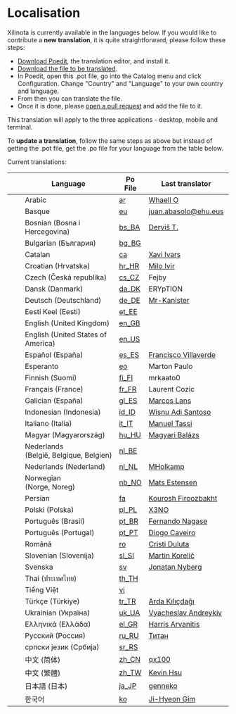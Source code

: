 # Localisation

Xilinota is currently available in the languages below. If you would like to contribute a **new translation**, it is quite straightforward, please follow these steps:

- [Download Poedit](https://poedit.net/), the translation editor, and install it.
- [Download the file to be translated](https://raw.githubusercontent.com/xilinjia/xilinota/main/packages/tools/locales/xilinota.pot).
- In Poedit, open this .pot file, go into the Catalog menu and click Configuration. Change "Country" and "Language" to your own country and language.
- From then you can translate the file.
- Once it is done, please [open a pull request](https://github.com/XilinJia/Xilinota/pulls) and add the file to it.

This translation will apply to the three applications - desktop, mobile and terminal.

To **update a translation**, follow the same steps as above but instead of getting the .pot file, get the .po file for your language from the table below.

Current translations:

<!-- LOCALE-TABLE-AUTO-GENERATED -->
&nbsp;  |  Language  |  Po File  |  Last translator  |  Percent done
---|---|---|---|---
<img src="https://xilinotaapp.org/images/flags/country-4x3/arableague.png" width="16px"/>  |  Arabic  |  [ar](https://github.com/XilinJia/Xilinota/blob/main/packages/tools/locales/ar.po)  |  [Whaell O](mailto:Whaell@protonmail.com)  |  84%
<img src="https://xilinotaapp.org/images/flags/es/basque_country.png" width="16px"/>  |  Basque  |  [eu](https://github.com/XilinJia/Xilinota/blob/main/packages/tools/locales/eu.po)  |  <juan.abasolo@ehu.eus>  |  21%
<img src="https://xilinotaapp.org/images/flags/country-4x3/ba.png" width="16px"/>  |  Bosnian (Bosna i Hercegovina)  |  [bs_BA](https://github.com/XilinJia/Xilinota/blob/main/packages/tools/locales/bs_BA.po)  |  [Derviš T.](mailto:dervis.t@pm.me)  |  54%
<img src="https://xilinotaapp.org/images/flags/country-4x3/bg.png" width="16px"/>  |  Bulgarian (България)  |  [bg_BG](https://github.com/XilinJia/Xilinota/blob/main/packages/tools/locales/bg_BG.po)  |    |  42%
<img src="https://xilinotaapp.org/images/flags/es/catalonia.png" width="16px"/>  |  Catalan  |  [ca](https://github.com/XilinJia/Xilinota/blob/main/packages/tools/locales/ca.po)  |  [Xavi Ivars](mailto:xavi.ivars@gmail.com)  |  92%
<img src="https://xilinotaapp.org/images/flags/country-4x3/hr.png" width="16px"/>  |  Croatian (Hrvatska)  |  [hr_HR](https://github.com/XilinJia/Xilinota/blob/main/packages/tools/locales/hr_HR.po)  |  [Milo Ivir](mailto:mail@milotype.de)  |  97%
<img src="https://xilinotaapp.org/images/flags/country-4x3/cz.png" width="16px"/>  |  Czech (Česká republika)  |  [cs_CZ](https://github.com/XilinJia/Xilinota/blob/main/packages/tools/locales/cs_CZ.po)  |  Fejby  |  94%
<img src="https://xilinotaapp.org/images/flags/country-4x3/dk.png" width="16px"/>  |  Dansk (Danmark)  |  [da_DK](https://github.com/XilinJia/Xilinota/blob/main/packages/tools/locales/da_DK.po)  |  ERYpTION  |  97%
<img src="https://xilinotaapp.org/images/flags/country-4x3/de.png" width="16px"/>  |  Deutsch (Deutschland)  |  [de_DE](https://github.com/XilinJia/Xilinota/blob/main/packages/tools/locales/de_DE.po)  |  [Mr-Kanister](mailto:viger_gtrc@simplelogin.com)  |  97%
<img src="https://xilinotaapp.org/images/flags/country-4x3/ee.png" width="16px"/>  |  Eesti Keel (Eesti)  |  [et_EE](https://github.com/XilinJia/Xilinota/blob/main/packages/tools/locales/et_EE.po)  |    |  42%
<img src="https://xilinotaapp.org/images/flags/country-4x3/gb.png" width="16px"/>  |  English (United Kingdom)  |  [en_GB](https://github.com/XilinJia/Xilinota/blob/main/packages/tools/locales/en_GB.po)  |    |  100%
<img src="https://xilinotaapp.org/images/flags/country-4x3/us.png" width="16px"/>  |  English (United States of America)  |  [en_US](https://github.com/XilinJia/Xilinota/blob/main/packages/tools/locales/en_US.po)  |    |  100%
<img src="https://xilinotaapp.org/images/flags/country-4x3/es.png" width="16px"/>  |  Español (España)  |  [es_ES](https://github.com/XilinJia/Xilinota/blob/main/packages/tools/locales/es_ES.po)  |  [Francisco Villaverde](mailto:teko.gr@gmail.com)  |  93%
<img src="https://xilinotaapp.org/images/flags/esperanto.png" width="16px"/>  |  Esperanto  |  [eo](https://github.com/XilinJia/Xilinota/blob/main/packages/tools/locales/eo.po)  |  Marton Paulo  |  24%
<img src="https://xilinotaapp.org/images/flags/country-4x3/fi.png" width="16px"/>  |  Finnish (Suomi)  |  [fi_FI](https://github.com/XilinJia/Xilinota/blob/main/packages/tools/locales/fi_FI.po)  |  mrkaato0  |  94%
<img src="https://xilinotaapp.org/images/flags/country-4x3/fr.png" width="16px"/>  |  Français (France)  |  [fr_FR](https://github.com/XilinJia/Xilinota/blob/main/packages/tools/locales/fr_FR.po)  |  Laurent Cozic  |  100%
<img src="https://xilinotaapp.org/images/flags/es/galicia.png" width="16px"/>  |  Galician (España)  |  [gl_ES](https://github.com/XilinJia/Xilinota/blob/main/packages/tools/locales/gl_ES.po)  |  [Marcos Lans](mailto:marcoslansgarza@gmail.com)  |  27%
<img src="https://xilinotaapp.org/images/flags/country-4x3/id.png" width="16px"/>  |  Indonesian (Indonesia)  |  [id_ID](https://github.com/XilinJia/Xilinota/blob/main/packages/tools/locales/id_ID.po)  |  [Wisnu Adi Santoso](mailto:waditos@gmail.com)  |  84%
<img src="https://xilinotaapp.org/images/flags/country-4x3/it.png" width="16px"/>  |  Italiano (Italia)  |  [it_IT](https://github.com/XilinJia/Xilinota/blob/main/packages/tools/locales/it_IT.po)  |  [Manuel Tassi](mailto:mannivuwiki@gmail.com)  |  76%
<img src="https://xilinotaapp.org/images/flags/country-4x3/hu.png" width="16px"/>  |  Magyar (Magyarország)  |  [hu_HU](https://github.com/XilinJia/Xilinota/blob/main/packages/tools/locales/hu_HU.po)  |  [Magyari Balázs](mailto:balmag@gmail.com)  |  73%
<img src="https://xilinotaapp.org/images/flags/country-4x3/be.png" width="16px"/>  |  Nederlands (België, Belgique, Belgien)  |  [nl_BE](https://github.com/XilinJia/Xilinota/blob/main/packages/tools/locales/nl_BE.po)  |    |  74%
<img src="https://xilinotaapp.org/images/flags/country-4x3/nl.png" width="16px"/>  |  Nederlands (Nederland)  |  [nl_NL](https://github.com/XilinJia/Xilinota/blob/main/packages/tools/locales/nl_NL.po)  |  [MHolkamp](mailto:mholkamp@users.noreply.github.com)  |  97%
<img src="https://xilinotaapp.org/images/flags/country-4x3/no.png" width="16px"/>  |  Norwegian (Norge, Noreg)  |  [nb_NO](https://github.com/XilinJia/Xilinota/blob/main/packages/tools/locales/nb_NO.po)  |  [Mats Estensen](mailto:code@mxe.no)  |  83%
<img src="https://xilinotaapp.org/images/flags/country-4x3/ir.png" width="16px"/>  |  Persian  |  [fa](https://github.com/XilinJia/Xilinota/blob/main/packages/tools/locales/fa.po)  |  [Kourosh Firoozbakht](mailto:kourox@protonmail.com)  |  52%
<img src="https://xilinotaapp.org/images/flags/country-4x3/pl.png" width="16px"/>  |  Polski (Polska)  |  [pl_PL](https://github.com/XilinJia/Xilinota/blob/main/packages/tools/locales/pl_PL.po)  |  [X3NO](mailto:X3NO@disroot.org)  |  85%
<img src="https://xilinotaapp.org/images/flags/country-4x3/br.png" width="16px"/>  |  Português (Brasil)  |  [pt_BR](https://github.com/XilinJia/Xilinota/blob/main/packages/tools/locales/pt_BR.po)  |  [Fernando Nagase](mailto:nagase.fernando@gmail.com)  |  97%
<img src="https://xilinotaapp.org/images/flags/country-4x3/pt.png" width="16px"/>  |  Português (Portugal)  |  [pt_PT](https://github.com/XilinJia/Xilinota/blob/main/packages/tools/locales/pt_PT.po)  |  [Diogo Caveiro](mailto:dcaveiro@yahoo.com)  |  68%
<img src="https://xilinotaapp.org/images/flags/country-4x3/ro.png" width="16px"/>  |  Română  |  [ro](https://github.com/XilinJia/Xilinota/blob/main/packages/tools/locales/ro.po)  |  [Cristi Duluta](mailto:cristi.duluta@gmail.com)  |  48%
<img src="https://xilinotaapp.org/images/flags/country-4x3/si.png" width="16px"/>  |  Slovenian (Slovenija)  |  [sl_SI](https://github.com/XilinJia/Xilinota/blob/main/packages/tools/locales/sl_SI.po)  |  [Martin Korelič](mailto:martin.korelic@protonmail.com)  |  76%
<img src="https://xilinotaapp.org/images/flags/country-4x3/se.png" width="16px"/>  |  Svenska  |  [sv](https://github.com/XilinJia/Xilinota/blob/main/packages/tools/locales/sv.po)  |  [Jonatan Nyberg](mailto:jonatan@autistici.org)  |  97%
<img src="https://xilinotaapp.org/images/flags/country-4x3/th.png" width="16px"/>  |  Thai (ประเทศไทย)  |  [th_TH](https://github.com/XilinJia/Xilinota/blob/main/packages/tools/locales/th_TH.po)  |    |  34%
<img src="https://xilinotaapp.org/images/flags/country-4x3/vn.png" width="16px"/>  |  Tiếng Việt  |  [vi](https://github.com/XilinJia/Xilinota/blob/main/packages/tools/locales/vi.po)  |    |  73%
<img src="https://xilinotaapp.org/images/flags/country-4x3/tr.png" width="16px"/>  |  Türkçe (Türkiye)  |  [tr_TR](https://github.com/XilinJia/Xilinota/blob/main/packages/tools/locales/tr_TR.po)  |  [Arda Kılıçdağı](mailto:arda@kilicdagi.com)  |  97%
<img src="https://xilinotaapp.org/images/flags/country-4x3/ua.png" width="16px"/>  |  Ukrainian (Україна)  |  [uk_UA](https://github.com/XilinJia/Xilinota/blob/main/packages/tools/locales/uk_UA.po)  |  [Vyacheslav Andreykiv](mailto:vandreykiv@gmail.com)  |  95%
<img src="https://xilinotaapp.org/images/flags/country-4x3/gr.png" width="16px"/>  |  Ελληνικά (Ελλάδα)  |  [el_GR](https://github.com/XilinJia/Xilinota/blob/main/packages/tools/locales/el_GR.po)  |  [Harris Arvanitis](mailto:xaris@tuta.io)  |  94%
<img src="https://xilinotaapp.org/images/flags/country-4x3/ru.png" width="16px"/>  |  Русский (Россия)  |  [ru_RU](https://github.com/XilinJia/Xilinota/blob/main/packages/tools/locales/ru_RU.po)  |  [Титан](mailto:fignin@ya.ru)  |  96%
<img src="https://xilinotaapp.org/images/flags/country-4x3/rs.png" width="16px"/>  |  српски језик (Србија)  |  [sr_RS](https://github.com/XilinJia/Xilinota/blob/main/packages/tools/locales/sr_RS.po)  |    |  61%
<img src="https://xilinotaapp.org/images/flags/country-4x3/cn.png" width="16px"/>  |  中文 (简体)  |  [zh_CN](https://github.com/XilinJia/Xilinota/blob/main/packages/tools/locales/zh_CN.po)  |  [qx100](mailto:ztymaxwell@gmail.com)  |  97%
<img src="https://xilinotaapp.org/images/flags/country-4x3/tw.png" width="16px"/>  |  中文 (繁體)  |  [zh_TW](https://github.com/XilinJia/Xilinota/blob/main/packages/tools/locales/zh_TW.po)  |  [Kevin Hsu](mailto:kevin.hsu.hws@gmail.com)  |  84%
<img src="https://xilinotaapp.org/images/flags/country-4x3/jp.png" width="16px"/>  |  日本語 (日本)  |  [ja_JP](https://github.com/XilinJia/Xilinota/blob/main/packages/tools/locales/ja_JP.po)  |  [genneko](mailto:genneko217@gmail.com)  |  97%
<img src="https://xilinotaapp.org/images/flags/country-4x3/kr.png" width="16px"/>  |  한국어  |  [ko](https://github.com/XilinJia/Xilinota/blob/main/packages/tools/locales/ko.po)  |  [Ji-Hyeon Gim](mailto:potatogim@potatogim.net)  |  84%
<!-- LOCALE-TABLE-AUTO-GENERATED -->